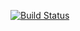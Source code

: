 [![Build Status](https://travis-ci.org/Hamadcph/travisGettingStarted.svg?branch=master)](https://travis-ci.org/Hamadcph/travisGettingStarted)

